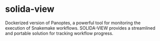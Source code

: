 # solida-view
Dockerized version of Panoptes, a powerful tool for monitoring the execution of Snakemake workflows. SOLIDA-VIEW provides a streamlined and portable solution for tracking workflow progress. 

